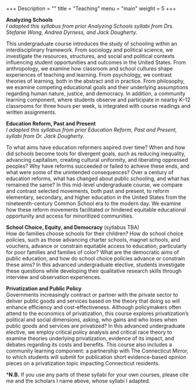 +++
Description = ""
title = "Teaching"
menu = "main"
weight = 5
+++

**Analyzing Schools**  
*I adapted this syllabus from prior Analyzing Schools syllabi from Drs. Stefanie Wong, Andrea Dyrness, and Jack Dougherty.*  
 
This undergraduate course introduces the study of schooling within an interdisciplinary framework. From sociology and political science, we investigate the resources, structures, and social and political contexts influencing student opportunities and outcomes in the United States. From anthropology, we examine how classroom and school cultures shape experiences of teaching and learning. From psychology, we contrast theories of learning, both in the abstract and in practice. From philosophy, we examine competing educational goals and their underlying assumptions regarding human nature, justice, and democracy. In addition, a community learning component, where students observe and participate in nearby K–12 classrooms for three hours per week, is integrated with course readings and written assignments.  
 
**Education Reform, Past and Present**  
*I adapted this syllabus from prior Education Reform, Past and Present, syllabi from Dr. Jack Dougherty.*  
 
To what aims have education reformers aspired over time? When and how did schools become tools for divergent goals, such as reducing inequality, advancing capitalism, creating cultural uniformity, and liberating oppressed peoples? Why have reforms succeeded or failed to achieve these ends, and what were some of the unintended consequences? Over a century of education reforms, what has changed about public schooling, and what has remained the same? In this mid-level undergraduate course, we compare and contrast selected movements, both past and present, to reform elementary, secondary, and higher education in the United States from the nineteenth-century Common School era to the modern day. We examine how these reform movements facilitated or hindered equitable educational opportunity and access for minoritized communities.
 
**School Choice, Equity, and Democracy** (syllabus TBA)  
How do families choose schools for their children? How do school choice policies, such as those advancing charter schools, magnet schools, and vouchers, advance or constrain equitable access to education, particularly for poor families and families of color? What are the democratic aims of public education, and how do school choice policies advance or constrain these aims? In this advanced undergraduate elective, students investigate these questions while developing their qualitative research skills through interview and observation experiences. 
 
**Privatization and Public Policy**  
Governments increasingly contract or partner with the private sector to deliver public goods and services based on the theory that doing so will enhance efficiency and cost-effectiveness. Although policymakers often attend to the economics of privatization, this course explores privatization’s political and social dimensions, asking, who gains and who loses when public goods and services are privatized? In this advanced undergraduate elective, we employ critical policy analysis and critical race theory to examine theories underlying privatization, evidence of its impact, and debates regarding its costs and benefits. This course also includes a community learning component: a partnership with The Connecticut Mirror, to which students will submit for publication short evidence-based opinion pieces on a privatization topic impacting Connecticut residents.
 
***N.B.** If you use any parts of these syllabi for your own courses, please cite me and the scholars I name above, whose syllabi I adapted.